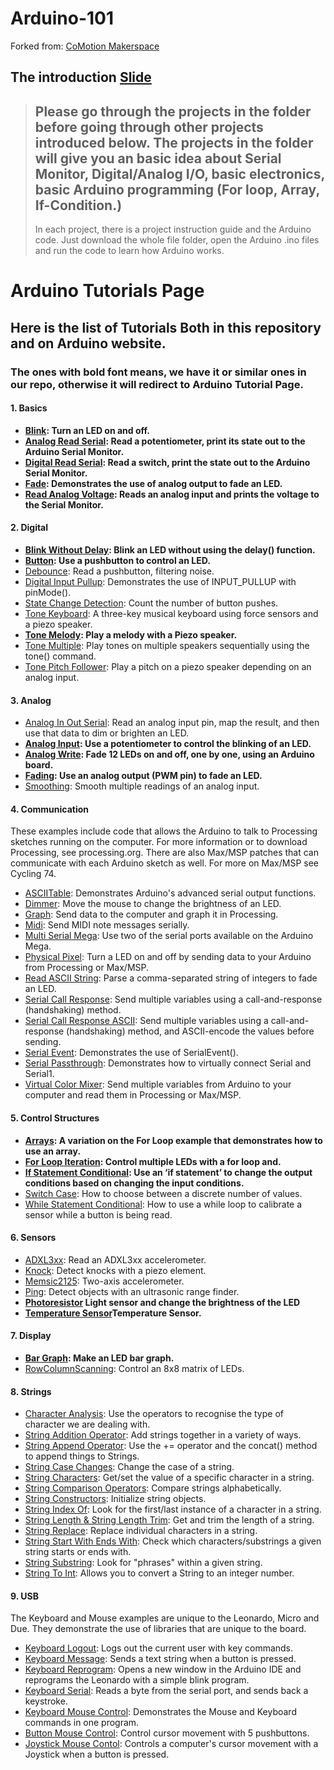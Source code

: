 # Arduino-101
Forked from: [CoMotion Makerspace](https://comotion.uw.edu/what-we-do/makerspace/)
## The introduction [Slide](https://docs.google.com/presentation/d/1qxxxGQ7LBd-auEpzzYEt8aBYAnZIAZcA_UyEVwbCmy0/edit?usp=sharing)
> 
> Please go through the projects in the folder before going through other projects introduced below. The projects in the folder will give you an basic idea about Serial Monitor, Digital/Analog I/O, basic electronics, basic Arduino programming (For loop, Array, If-Condition.)
> ---
> In each project, there is a project instruction guide and the Arduino code. Just download the whole file folder, open the Arduino .ino files and run the code to learn how Arduino works.
> 
# Arduino Tutorials Page
## Here is the list of Tutorials Both in this repository and on Arduino website.
### The ones with bold font means, we have it or similar ones in our repo, otherwise it will redirect to Arduino Tutorial Page.

#### 1. Basics
- **[Blink](https://github.com/mikeTYM/Arduino-101/tree/master/Circuit_02_Blink): Turn an LED on and off.**
- **[Analog Read Serial](https://github.com/mikeTYM/Arduino-101/tree/master/Circuit_09_Serial): Read a potentiometer, print its state out to the Arduino Serial Monitor.**
- **[Digital Read Serial](https://www.arduino.cc/en/Tutorial/DigitalReadSerial): Read a switch, print the state out to the Arduino Serial Monitor.**
- **[Fade](https://github.com/mikeTYM/Arduino-101/tree/master/Circuit_05_Fade): Demonstrates the use of analog output to fade an LED.**
- **[Read Analog Voltage](https://github.com/mikeTYM/Arduino-101/tree/master/Circuit_09_Serial): Reads an analog input and prints the voltage to the Serial Monitor.**
#### 2. Digital
- **[Blink Without Delay](https://github.com/mikeTYM/Arduino-101/tree/master/Circuit_02_Blink): Blink an LED without using the delay() function.**
- **[Button](https://github.com/mikeTYM/Arduino-101/tree/master/Circuit_03_Pushbutton): Use a pushbutton to control an LED.**
- [Debounce](https://www.arduino.cc/en/Tutorial/Debounce): Read a pushbutton, filtering noise.
- [Digital Input Pullup](https://www.arduino.cc/en/Tutorial/InputPullupSerial): Demonstrates the use of INPUT_PULLUP with pinMode().
- [State Change Detection](https://www.arduino.cc/en/Tutorial/StateChangeDetection): Count the number of button pushes.
- [Tone Keyboard](https://www.arduino.cc/en/Tutorial/toneKeyboard): A three-key musical keyboard using force sensors and a piezo speaker.
- **[Tone Melody](https://github.com/mikeTYM/Arduino-101/tree/master/Circuit_12_ToneMelody): Play a melody with a Piezo speaker.**
- [Tone Multiple](https://www.arduino.cc/en/Tutorial/toneMultiple): Play tones on multiple speakers sequentially using the tone() command.
- [Tone Pitch Follower](https://www.arduino.cc/en/Tutorial/tonePitchFollower): Play a pitch on a piezo speaker depending on an analog input.
#### 3. Analog
- [Analog In Out Serial](https://www.arduino.cc/en/Tutorial/AnalogInOutSerial): Read an analog input pin, map the result, and then use that data to dim or brighten an LED.
- **[Analog Input](https://github.com/mikeTYM/Arduino-101/tree/master/Circuit_9_Serial): Use a potentiometer to control the blinking of an LED.**
- **[Analog Write](https://github.com/mikeTYM/Arduino-101/tree/master/Circuit_08_MultipleLEDs): Fade 12 LEDs on and off, one by one, using an Arduino board.**
- **[Fading](https://github.com/mikeTYM/Arduino-101/tree/master/Circuit_05_Fade): Use an analog output (PWM pin) to fade an LED.**
- [Smoothing](https://www.arduino.cc/en/Tutorial/Smoothing): Smooth multiple readings of an analog input.
#### 4. Communication
These examples include code that allows the Arduino to talk to Processing sketches running on the computer. For more information or to download Processing, see processing.org. There are also Max/MSP patches that can communicate with each Arduino sketch as well. For more on Max/MSP see Cycling 74.
- [ASCIITable](https://www.arduino.cc/en/Tutorial/ASCIITable): Demonstrates Arduino's advanced serial output functions.
- [Dimmer](https://www.arduino.cc/en/Tutorial/Dimmer): Move the mouse to change the brightness of an LED.
- [Graph](https://www.arduino.cc/en/Tutorial/Graph): Send data to the computer and graph it in Processing.
- [Midi](https://www.arduino.cc/en/Tutorial/Midi): Send MIDI note messages serially.
- [Multi Serial Mega](https://www.arduino.cc/en/Tutorial/MultiSerialMega): Use two of the serial ports available on the Arduino Mega.
- [Physical Pixel](https://www.arduino.cc/en/Tutorial/PhysicalPixel): Turn a LED on and off by sending data to your Arduino from Processing or Max/MSP.
- [Read ASCII String](https://www.arduino.cc/en/Tutorial/ReadASCIIString): Parse a comma-separated string of integers to fade an LED.
- [Serial Call Response](https://www.arduino.cc/en/Tutorial/SerialCallResponse): Send multiple variables using a call-and-response (handshaking) method.
- [Serial Call Response ASCII](https://www.arduino.cc/en/Tutorial/SerialCallResponseASCII): Send multiple variables using a call-and-response (handshaking) method, and ASCII-encode the values before sending.
- [Serial Event](https://www.arduino.cc/en/Tutorial/SerialEvent): Demonstrates the use of SerialEvent().
- [Serial Passthrough](https://www.arduino.cc/en/Tutorial/SerialPassthrough): Demonstrates how to virtually connect Serial and Serial1.
- [Virtual Color Mixer](https://www.arduino.cc/en/Tutorial/VirtualColorMixer): Send multiple variables from Arduino to your computer and read them in Processing or Max/MSP.
#### 5. Control Structures
- **[Arrays](https://github.com/mikeTYM/Arduino-101/tree/master/Circuit_07_BarGraph): A variation on the For Loop example that demonstrates how to use an array.**
- **[For Loop Iteration](https://github.com/mikeTYM/Arduino-101/tree/master/Circuit_06_Scrolling): Control multiple LEDs with a for loop and.**
- **[If Statement Conditional](https://github.com/mikeTYM/Arduino-101/tree/master/Circuit_03_Pushbutton): Use an ‘if statement’ to change the output conditions based on changing the input conditions.**
- [Switch Case](https://www.arduino.cc/en/Tutorial/SwitchCase): How to choose between a discrete number of values.
- [While Statement Conditional](https://www.arduino.cc/en/Tutorial/WhileStatementConditional): How to use a while loop to calibrate a sensor while a button is being read.
#### 6. Sensors
- [ADXL3xx](https://www.arduino.cc/en/Tutorial/ADXL3xx): Read an ADXL3xx accelerometer.
- [Knock](https://www.arduino.cc/en/Tutorial/Knock): Detect knocks with a piezo element.
- [Memsic2125](https://www.arduino.cc/en/Tutorial/Memsic2125): Two-axis accelerometer.
- [Ping](https://www.arduino.cc/en/Tutorial/Ping): Detect objects with an ultrasonic range finder.
- **[Photoresistor](https://github.com/mikeTYM/Arduino-101/tree/master/Circuit_10_Photoresistor) Light sensor and change the brightness of the LED**
- **[Temperature Sensor](https://github.com/mikeTYM/Arduino-101/tree/master/Circuit_11_TempSensor)Temperature Sensor.**
#### 7. Display
- **[Bar Graph](https://github.com/mikeTYM/Arduino-101/Circuit_07_BarGraph): Make an LED bar graph.**
- [RowColumnScanning](https://www.arduino.cc/en/Tutorial/RowColumnScanning): Control an 8x8 matrix of LEDs.
#### 8. Strings
- [Character Analysis](https://www.arduino.cc/en/Tutorial/CharacterAnalysis): Use the operators to recognise the type of character we are dealing with.
- [String Addition Operator](https://www.arduino.cc/en/Tutorial/StringAdditionOperator): Add strings together in a variety of ways.
- [String Append Operator](https://www.arduino.cc/en/Tutorial/StringAppendOperator): Use the += operator and the concat() method to append things to Strings.
- [String Case Changes](https://www.arduino.cc/en/Tutorial/StringCaseChanges): Change the case of a string.
- [String Characters](https://www.arduino.cc/en/Tutorial/StringCharacters): Get/set the value of a specific character in a string.
- [String Comparison Operators](https://www.arduino.cc/en/Tutorial/StringComparisonOperators): Compare strings alphabetically.
- [String Constructors](https://www.arduino.cc/en/Tutorial/StringConstructors): Initialize string objects.
- [String Index Of](https://www.arduino.cc/en/Tutorial/StringIndexOf): Look for the first/last instance of a character in a string.
- [String Length & String Length Trim](https://www.arduino.cc/en/Tutorial/StringLengthTrim): Get and trim the length of a string.
- [String Replace](https://www.arduino.cc/en/Tutorial/StringReplace): Replace individual characters in a string.
- [String Start With Ends With](https://www.arduino.cc/en/Tutorial/StringStartsWithEndsWith): Check which characters/substrings a given string starts or ends with.
- [String Substring](https://www.arduino.cc/en/Tutorial/StringSubstring): Look for "phrases" within a given string.
- [String To Int](https://www.arduino.cc/en/Tutorial/StringToInt): Allows you to convert a String to an integer number.
#### 9. USB
The Keyboard and Mouse examples are unique to the Leonardo, Micro and Due. They demonstrate the use of libraries that are unique to the board.
- [Keyboard Logout](https://www.arduino.cc/en/Tutorial/KeyboardLogout): Logs out the current user with key commands.
- [Keyboard Message](https://www.arduino.cc/en/Tutorial/KeyboardMessage): Sends a text string when a button is pressed.
- [Keyboard Reprogram](https://www.arduino.cc/en/Tutorial/KeyboardReprogram): Opens a new window in the Arduino IDE and reprograms the Leonardo with a simple blink program.
- [Keyboard Serial](https://www.arduino.cc/en/Tutorial/KeyboardSerial): Reads a byte from the serial port, and sends back a keystroke.
- [Keyboard Mouse Control](https://www.arduino.cc/en/Tutorial/KeyboardAndMouseControl): Demonstrates the Mouse and Keyboard commands in one program.
- [Button Mouse Control](https://www.arduino.cc/en/Tutorial/ButtonMouseControl): Control cursor movement with 5 pushbuttons.
- [Joystick Mouse Contol](https://www.arduino.cc/en/Tutorial/JoystickMouseControl): Controls a computer's cursor movement with a Joystick when a button is pressed.
